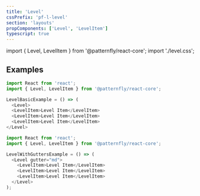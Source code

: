 ```yaml
---
title: 'Level'
cssPrefix: 'pf-l-level'
section: 'layouts'
propComponents: ['Level', 'LevelItem']
typescript: true
---
```


import { Level, LevelItem } from '@patternfly/react-core';
import './level.css';

## Examples
```js title=Basic
import React from 'react';
import { Level, LevelItem } from '@patternfly/react-core';

LevelBasicExample = () => (
  <Level>
  <LevelItem>Level Item</LevelItem>
  <LevelItem>Level Item</LevelItem>
  <LevelItem>Level Item</LevelItem>
</Level>
```

```js title=With-gutters
import React from 'react';
import { Level, LevelItem } from '@patternfly/react-core';

LevelWithGuttersExample = () => (
  <Level gutter="md">
    <LevelItem>Level Item</LevelItem>
    <LevelItem>Level Item</LevelItem>
    <LevelItem>Level Item</LevelItem>
  </Level>
);
```
